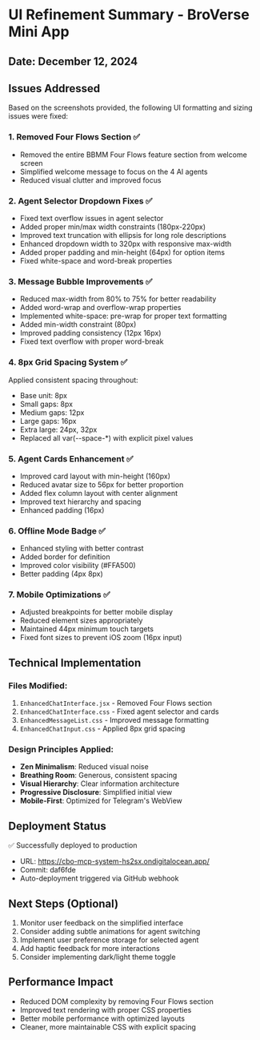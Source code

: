 # UI Refinement Summary - BroVerse Mini App

## Date: December 12, 2024

## Issues Addressed
Based on the screenshots provided, the following UI formatting and sizing issues were fixed:

### 1. **Removed Four Flows Section** ✅
- Removed the entire BBMM Four Flows feature section from welcome screen
- Simplified welcome message to focus on the 4 AI agents
- Reduced visual clutter and improved focus

### 2. **Agent Selector Dropdown Fixes** ✅
- Fixed text overflow issues in agent selector
- Added proper min/max width constraints (180px-220px)
- Improved text truncation with ellipsis for long role descriptions
- Enhanced dropdown width to 320px with responsive max-width
- Added proper padding and min-height (64px) for option items
- Fixed white-space and word-break properties

### 3. **Message Bubble Improvements** ✅
- Reduced max-width from 80% to 75% for better readability
- Added word-wrap and overflow-wrap properties
- Implemented white-space: pre-wrap for proper text formatting
- Added min-width constraint (80px)
- Improved padding consistency (12px 16px)
- Fixed text overflow with proper word-break

### 4. **8px Grid Spacing System** ✅
Applied consistent spacing throughout:
- Base unit: 8px
- Small gaps: 8px
- Medium gaps: 12px
- Large gaps: 16px
- Extra large: 24px, 32px
- Replaced all var(--space-*) with explicit pixel values

### 5. **Agent Cards Enhancement** ✅
- Improved card layout with min-height (160px)
- Reduced avatar size to 56px for better proportion
- Added flex column layout with center alignment
- Improved text hierarchy and spacing
- Enhanced padding (16px)

### 6. **Offline Mode Badge** ✅
- Enhanced styling with better contrast
- Added border for definition
- Improved color visibility (#FFA500)
- Better padding (4px 8px)

### 7. **Mobile Optimizations** ✅
- Adjusted breakpoints for better mobile display
- Reduced element sizes appropriately
- Maintained 44px minimum touch targets
- Fixed font sizes to prevent iOS zoom (16px input)

## Technical Implementation

### Files Modified:
1. `EnhancedChatInterface.jsx` - Removed Four Flows section
2. `EnhancedChatInterface.css` - Fixed agent selector and cards
3. `EnhancedMessageList.css` - Improved message formatting
4. `EnhancedChatInput.css` - Applied 8px grid spacing

### Design Principles Applied:
- **Zen Minimalism**: Reduced visual noise
- **Breathing Room**: Generous, consistent spacing
- **Visual Hierarchy**: Clear information architecture
- **Progressive Disclosure**: Simplified initial view
- **Mobile-First**: Optimized for Telegram's WebView

## Deployment Status
✅ Successfully deployed to production
- URL: https://cbo-mcp-system-hs2sx.ondigitalocean.app/
- Commit: daf6fde
- Auto-deployment triggered via GitHub webhook

## Next Steps (Optional)
1. Monitor user feedback on the simplified interface
2. Consider adding subtle animations for agent switching
3. Implement user preference storage for selected agent
4. Add haptic feedback for more interactions
5. Consider implementing dark/light theme toggle

## Performance Impact
- Reduced DOM complexity by removing Four Flows section
- Improved text rendering with proper CSS properties
- Better mobile performance with optimized layouts
- Cleaner, more maintainable CSS with explicit spacing